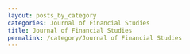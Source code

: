 ```yaml
---
layout: posts_by_category
categories: Journal of Financial Studies
title: Journal of Financial Studies
permalink: /category/Journal of Financial Studies
---
```

